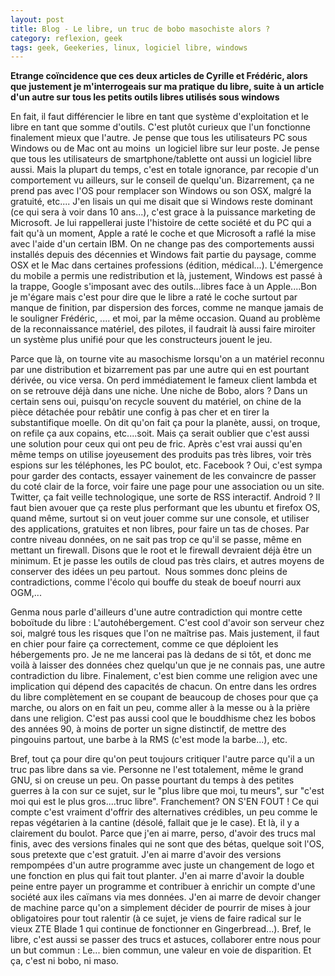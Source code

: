 ```yaml
---
layout: post
title: Blog - Le libre, un truc de bobo masochiste alors ?
category: reflexion, geek
tags: geek, Geekeries, linux, logiciel libre, windows
---
```

**Etrange coïncidence que ces deux articles de Cyrille et Frédéric, alors que justement je m'interrogeais sur ma pratique du libre, suite à un article d'un autre sur tous les petits outils libres utilisés sous windows**

En fait, il faut différencier le libre en tant que système d'exploitation et le libre en tant que somme d'outils. C'est plutôt curieux que l'un fonctionne finalement mieux que l'autre. Je pense que tous les utilisateurs PC sous Windows ou de Mac ont au moins  un logiciel libre sur leur poste. Je pense que tous les utilisateurs de smartphone/tablette ont aussi un logiciel libre aussi. Mais la plupart du temps, c'est en totale ignorance, par recopie d'un comportement vu ailleurs, sur le conseil de quelqu'un. Bizarrement, ça ne prend pas avec l'OS pour remplacer son Windows ou son OSX, malgré la gratuité, etc.... J'en lisais un qui me disait que si Windows reste dominant (ce qui sera à voir dans 10 ans...), c'est grace à la puissance marketing de Microsoft. Je lui rappellerai juste l'histoire de cette société et du PC qui a fait qu'à un moment, Apple a raté le coche et que Microsoft a raflé la mise avec l'aide d'un certain IBM. On ne change pas des comportements aussi installés depuis des décennies et Windows fait partie du paysage, comme OSX et le Mac dans certaines professions (édition, médical...). L'émergence du mobile a permis une redistribution et là, justement, Windows est passé à la trappe, Google s'imposant avec des outils...libres face à un Apple....Bon je m'égare mais c'est pour dire que le libre a raté le coche surtout par manque de finition, par dispersion des forces, comme ne manque jamais de le souligner Frédéric, .... et moi, par la même occasion. Quand au problème de la reconnaissance matériel, des pilotes, il faudrait là aussi faire miroiter un système plus unifié pour que les constructeurs jouent le jeu.

Parce que là, on tourne vite au masochisme lorsqu'on a un matériel reconnu par une distribution et bizarrement pas par une autre qui en est pourtant dérivée, ou vice versa. On perd immédiatement le fameux client lambda et on se retrouve déjà dans une niche. Une niche de Bobo, alors ? Dans un certain sens oui, puisqu'on recycle souvent du matériel, on chine de la pièce détachée pour rebâtir une config à pas cher et en tirer la substantifique moelle. On dit qu'on fait ça pour la planète, aussi, on troque, on refile ça aux copains, etc....soit. Mais ça serait oublier que c'est aussi une solution pour ceux qui ont peu de fric. Après c'est vrai aussi qu'en même temps on utilise joyeusement des produits pas très libres, voir très espions sur les téléphones, les PC boulot, etc. Facebook ? Oui, c'est sympa pour garder des contacts, essayer vainement de les convaincre de passer du coté clair de la force, voir faire une page pour une association ou un site. Twitter, ça fait veille technologique, une sorte de RSS interactif. Android ? Il faut bien avouer que ça reste plus performant que les ubuntu et firefox OS, quand même, surtout si on veut jouer comme sur une console, et utiliser des applications, gratuites et non libres, pour faire un tas de choses. Par contre niveau données, on ne sait pas trop ce qu'il se passe, même en mettant un firewall. Disons que le root et le firewall devraient déjà être un minimum. Et je passe les outils de cloud pas très clairs, et autres moyens de conserver des idées un peu partout.  Nous sommes donc pleins de contradictions, comme l'écolo qui bouffe du steak de boeuf nourri aux OGM,...

Genma nous parle d'ailleurs d'une autre contradiction qui montre cette boboïtude du libre : L'autohébergement. C'est cool d'avoir son serveur chez soi, malgré tous les risques que l'on ne maîtrise pas. Mais justement, il faut en chier pour faire ça correctement, comme ce que déploient les hébergements pro. Je ne me lancerai pas là dedans de si tôt, et donc me voilà à laisser des données chez quelqu'un que je ne connais pas, une autre contradiction du libre. Finalement, c'est bien comme une religion avec une implication qui dépend des capacités de chacun. On entre dans les ordres du libre complètement en se coupant de beaucoup de choses pour que ça marche, ou alors on en fait un peu, comme aller à la messe ou à la prière dans une religion. C'est pas aussi cool que le bouddhisme chez les bobos des années 90, à moins de porter un signe distinctif, de mettre des pingouins partout, une barbe à la RMS (c'est mode la barbe...), etc.

Bref, tout ça pour dire qu'on peut toujours critiquer l'autre parce qu'il a un truc pas libre dans sa vie. Personne ne l'est totalement, même le grand GNU, si on creuse un peu. On passe pourtant du temps à des petites guerres à la con sur ce sujet, sur le "plus libre que moi, tu meurs", sur "c'est moi qui est le plus gros....truc libre". Franchement? ON S'EN FOUT ! Ce qui compte c'est vraiment d'offrir des alternatives crédibles, un peu comme le repas végétarien à la cantine (désolé, fallait que je le case). Et là, il y a clairement du boulot. Parce que j'en ai marre, perso, d'avoir des trucs mal finis, avec des versions finales qui ne sont que des bétas, quelque soit l'OS, sous pretexte que c'est gratuit. J'en ai marre d'avoir des versions rempompées d'un autre programme avec juste un changement de logo et une fonction en plus qui fait tout planter. J'en ai marre d'avoir la double peine entre payer un programme et contribuer à enrichir un compte d'une société aux iles caïmans via mes données. J'en ai marre de devoir changer de machine parce qu'on a simplement décider de pourrir de mises à jour obligatoires pour tout ralentir (à ce sujet, je viens de faire radical sur le vieux ZTE Blade 1 qui continue de fonctionner en Gingerbread...). Bref, le libre, c'est aussi se passer des trucs et astuces, collaborer entre nous pour un but commun : Le... bien commun, une valeur en voie de disparition. Et ça, c'est ni bobo, ni maso.

